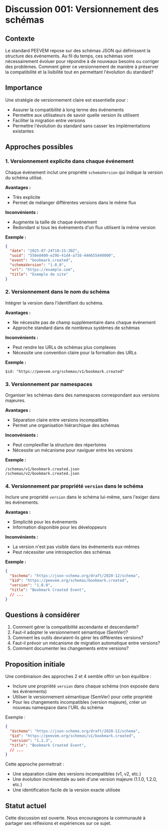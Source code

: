 # Discussion 001: Versionnement des schémas

## Contexte

Le standard PEEVEM repose sur des schémas JSON qui définissent la structure des événements. Au fil du temps, ces schémas vont nécessairement évoluer pour répondre à de nouveaux besoins ou corriger des problèmes. Comment gérer ce versionnement de manière à préserver la compatibilité et la lisibilité tout en permettant l'évolution du standard?

## Importance

Une stratégie de versionnement claire est essentielle pour :

- Assurer la compatibilité à long terme des événements
- Permettre aux utilisateurs de savoir quelle version ils utilisent
- Faciliter la migration entre versions
- Permettre l'évolution du standard sans casser les implémentations existantes

## Approches possibles

### 1. Versionnement explicite dans chaque événement

Chaque événement inclut une propriété `schemaVersion` qui indique la version du schéma utilisé.

**Avantages :**
- Très explicite
- Permet de mélanger différentes versions dans le même flux

**Inconvénients :**
- Augmente la taille de chaque événement
- Redondant si tous les événements d'un flux utilisent la même version

**Exemple :**

```json
{
  "date": "2025-07-24T10:15:30Z",
  "uuid": "550e8400-e29b-41d4-a716-446655440000",
  "event": "bookmark.created",
  "schemaVersion": "1.0.0",
  "url": "https://example.com",
  "title": "Exemple de site"
}
```

### 2. Versionnement dans le nom du schéma

Intégrer la version dans l'identifiant du schéma.

**Avantages :**
- Ne nécessite pas de champ supplémentaire dans chaque événement
- Approche standard dans de nombreux systèmes de schémas

**Inconvénients :**
- Peut rendre les URLs de schémas plus complexes
- Nécessite une convention claire pour la formation des URLs

**Exemple :**

```
$id: "https://peevem.org/schemas/v1/bookmark.created"
```

### 3. Versionnement par namespaces

Organiser les schémas dans des namespaces correspondant aux versions majeures.

**Avantages :**
- Séparation claire entre versions incompatibles
- Permet une organisation hiérarchique des schémas

**Inconvénients :**
- Peut complexifier la structure des répertoires
- Nécessite un mécanisme pour naviguer entre les versions

**Exemple :**

```
/schemas/v1/bookmark.created.json
/schemas/v2/bookmark.created.json
```

### 4. Versionnement par propriété `version` dans le schéma

Inclure une propriété `version` dans le schéma lui-même, sans l'exiger dans les événements.

**Avantages :**
- Simplicité pour les événements
- Information disponible pour les développeurs

**Inconvénients :**
- La version n'est pas visible dans les événements eux-mêmes
- Peut nécessiter une introspection des schémas

**Exemple :**

```json
{
  "$schema": "https://json-schema.org/draft/2020-12/schema",
  "$id": "https://peevem.org/schemas/bookmark.created",
  "version": "1.0.0",
  "title": "Bookmark Created Event",
  // ...
}
```

## Questions à considérer

1. Comment gérer la compatibilité ascendante et descendante?
2. Faut-il adopter le versionnement sémantique (SemVer)?
3. Comment les outils devraient-ils gérer les différentes versions?
4. Faut-il prévoir un mécanisme de migration automatique entre versions?
5. Comment documenter les changements entre versions?

## Proposition initiale

Une combinaison des approches 2 et 4 semble offrir un bon équilibre :

- Inclure une propriété `version` dans chaque schéma (non exposée dans les événements)
- Utiliser le versionnement sémantique (SemVer) pour cette propriété
- Pour les changements incompatibles (version majeure), créer un nouveau namespace dans l'URL du schéma

Exemple :

```json
{
  "$schema": "https://json-schema.org/draft/2020-12/schema",
  "$id": "https://peevem.org/schemas/v1/bookmark.created",
  "version": "1.2.3",
  "title": "Bookmark Created Event",
  // ...
}
```

Cette approche permettrait :
- Une séparation claire des versions incompatibles (v1, v2, etc.)
- Une évolution incrémentale au sein d'une version majeure (1.1.0, 1.2.0, etc.)
- Une identification facile de la version exacte utilisée

## Statut actuel

Cette discussion est ouverte. Nous encourageons la communauté à partager ses réflexions et expériences sur ce sujet.
